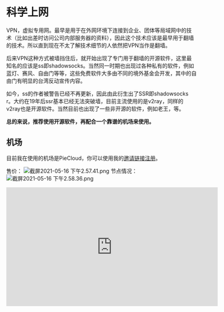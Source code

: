 # 科学上网

VPN，虚拟专用网。最早是用于在外网环境下连接到企业、团体等局域网中的技术（比如出差时访问公司内部服务器的资料），因此这个技术应该是最早用于翻墙的技术。所以直到现在不太了解技术细节的人依然把VPN当作是翻墙。

后来VPN这种方式被墙挡住后，就开始出现了专门用于翻墙的开源软件，这里最知名的应该是ss即shadowsocks。当然同一时期也出现过各种私有的软件，例如蓝灯、赛风、自由门等等，这些免费软件大多由不同的境外基金会开发，其中的自由门有明显的台湾反动宣传内容。

如今，ss的作者被警告已经不再更新，因此由此衍生出了SSR即shadowsocks r。大约在19年后ssr基本已经无法突破墙，目前主流使用的是v2ray，同样的v2ray也是开源软件。当然目前也出现了一些非开源的软件，例如老王，等。

**总的来说，推荐使用开源软件，再配合一个靠谱的机场来使用。**

## 机场
目前我在使用的机场是PieCloud，你可以使用我的[邀请链接注册](https://speedpie.net/auth/register?code=55IS)。


售价：
![截屏2021-05-16 下午2.57.41.png](https://i.loli.net/2021/05/16/hi1VQuL3kaB5Ujv.png)
节点情况：
![截屏2021-05-16 下午2.58.36.png](https://i.loli.net/2021/05/16/j4tmZExfaoHXq7n.png)

<iframe width="560" height="315" src="https://www.youtube.com/embed/zUKN8gqCLMU" title="YouTube video player" frameborder="0" allow="accelerometer; autoplay; clipboard-write; encrypted-media; gyroscope; picture-in-picture" allowfullscreen></iframe>